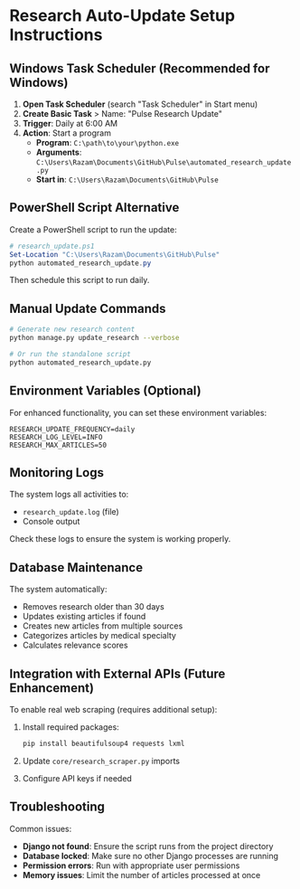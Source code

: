 # Research Auto-Update Setup Instructions

## Windows Task Scheduler (Recommended for Windows)

1. **Open Task Scheduler** (search "Task Scheduler" in Start menu)
2. **Create Basic Task** > Name: "Pulse Research Update"
3. **Trigger**: Daily at 6:00 AM
4. **Action**: Start a program
   - **Program**: `C:\path\to\your\python.exe`
   - **Arguments**: `C:\Users\Razam\Documents\GitHub\Pulse\automated_research_update.py`
   - **Start in**: `C:\Users\Razam\Documents\GitHub\Pulse`

## PowerShell Script Alternative

Create a PowerShell script to run the update:

```powershell
# research_update.ps1
Set-Location "C:\Users\Razam\Documents\GitHub\Pulse"
python automated_research_update.py
```

Then schedule this script to run daily.

## Manual Update Commands

```bash
# Generate new research content
python manage.py update_research --verbose

# Or run the standalone script
python automated_research_update.py
```

## Environment Variables (Optional)

For enhanced functionality, you can set these environment variables:

```
RESEARCH_UPDATE_FREQUENCY=daily
RESEARCH_LOG_LEVEL=INFO
RESEARCH_MAX_ARTICLES=50
```

## Monitoring Logs

The system logs all activities to:
- `research_update.log` (file)
- Console output

Check these logs to ensure the system is working properly.

## Database Maintenance

The system automatically:
- Removes research older than 30 days
- Updates existing articles if found
- Creates new articles from multiple sources
- Categorizes articles by medical specialty
- Calculates relevance scores

## Integration with External APIs (Future Enhancement)

To enable real web scraping (requires additional setup):

1. Install required packages:
   ```bash
   pip install beautifulsoup4 requests lxml
   ```

2. Update `core/research_scraper.py` imports
3. Configure API keys if needed

## Troubleshooting

Common issues:
- **Django not found**: Ensure the script runs from the project directory
- **Database locked**: Make sure no other Django processes are running
- **Permission errors**: Run with appropriate user permissions
- **Memory issues**: Limit the number of articles processed at once